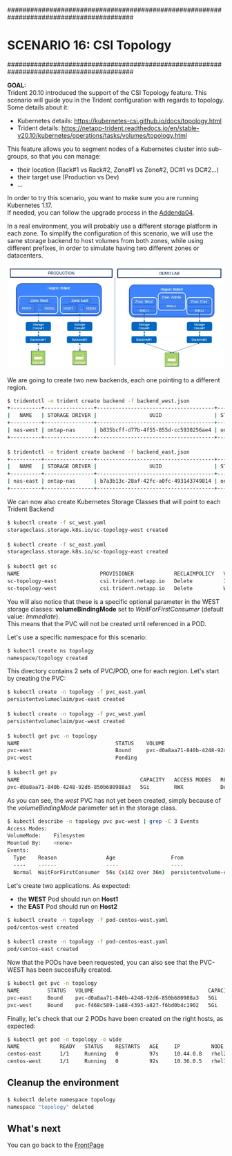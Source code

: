 #########################################################################################
# SCENARIO 16: CSI Topology
#########################################################################################

**GOAL:**  
Trident 20.10 introduced the support of the CSI Topology feature. This scenario will guide you in the Trident configuration with regards to topology.  
Some details about it:

- Kubernetes details: https://kubernetes-csi.github.io/docs/topology.html
- Trident details: https://netapp-trident.readthedocs.io/en/stable-v20.10/kubernetes/operations/tasks/volumes/topology.html

This feature allows you to segment nodes of a Kubernetes cluster into sub-groups, so that you can manage:
- their location (Rack#1 vs Rack#2, Zone#1 vs Zone#2, DC#1 vs DC#2...)
- their target use (Production vs Dev)
- ...

In order to try this scenario, you want to make sure you are running Kubernetes 1.17.  
If needed, you can follow the upgrade process in the [Addenda04](../../Addendum/Addenda04).  

In a real environment, you will probably use a different storage platform in each zone. To simplify the configuration of this scenario, we will use the same storage backend to host volumes from both zones, while using different prefixes, in order to simulate having two different zones or datacenters.

<p align="center"><img src="Images/scenario16.jpg"></p>

We are going to create two new backends, each one pointing to a different region.

```bash
$ tridentctl -n trident create backend -f backend_west.json
+----------+----------------+--------------------------------------+--------+---------+
|   NAME   | STORAGE DRIVER |                 UUID                 | STATE  | VOLUMES |
+----------+----------------+--------------------------------------+--------+---------+
| nas-west | ontap-nas      | b835bcff-d77b-4f55-855d-cc5930256ae4 | online |       0 |
+----------+----------------+--------------------------------------+--------+---------+

$ tridentctl -n trident create backend -f backend_east.json
+----------+----------------+--------------------------------------+--------+---------+
|   NAME   | STORAGE DRIVER |                 UUID                 | STATE  | VOLUMES |
+----------+----------------+--------------------------------------+--------+---------+
| nas-east | ontap-nas      | b7a3b13c-28af-42fc-a0fc-493143749814 | online |       0 |
+----------+----------------+--------------------------------------+--------+---------+
```

We can now also create Kubernetes Storage Classes that will point to each Trident Backend

```bash
$ kubectl create -f sc_west.yaml
storageclass.storage.k8s.io/sc-topology-west created

$ kubectl create -f sc_east.yaml
storageclass.storage.k8s.io/sc-topology-east created

$ kubectl get sc
NAME                          PROVISIONER             RECLAIMPOLICY   VOLUMEBINDINGMODE      ALLOWVOLUMEEXPANSION   AGE
sc-topology-east              csi.trident.netapp.io   Delete          Immediate              false                  6s
sc-topology-west              csi.trident.netapp.io   Delete          WaitForFirstConsumer   false                  6m39s
```

You will also notice that these is a specific optional parameter in the WEST storage classes: **volumeBindingMode** set to _WaitForFirstConsumer_ (default value: _Immediate_).  
This means that the PVC will not be created until referenced in a POD.  

Let's use a specific namespace for this scenario:  

```bash
$ kubectl create ns topology
namespace/topology created
```

This directory contains 2 sets of PVC/POD, one for each region. Let's start by creating the PVC:

```bash
$ kubectl create -n topology -f pvc_east.yaml
persistentvolumeclaim/pvc-east created

$ kubectl create -n topology -f pvc_west.yaml
persistentvolumeclaim/pvc-west created

$ kubectl get pvc -n topology
NAME                               STATUS    VOLUME                                     CAPACITY   ACCESS MODES   STORAGECLASS        AGE
pvc-east                           Bound     pvc-d0a8aa71-840b-4248-92d6-850b680988a3   5Gi        RWX            sc-topology-east    6s
pvc-west                           Pending                                                                        sc-topology-west    2s

$ kubectl get pv
NAME                                       CAPACITY   ACCESS MODES   RECLAIM POLICY   STATUS   CLAIM                  STORAGECLASS        REASON   AGE
pvc-d0a8aa71-840b-4248-92d6-850b680988a3   5Gi        RWX            Delete           Bound    topology/pvc-east      sc-topology-east             72s
```

As you can see, the _west_ PVC has not yet been created, simply because of the _volumeBindingMode_ parameter set in the storage class.

```bash
$ kubectl describe -n topology pvc pvc-west | grep -C 3 Events
Access Modes:
VolumeMode:    Filesystem
Mounted By:    <none>
Events:
  Type    Reason                Age                  From                         Message
  ----    ------                ----                 ----                         -------
  Normal  WaitForFirstConsumer  56s (x142 over 36m)  persistentvolume-controller  waiting for first consumer to be created before binding
```

Let's create two applications. As expected:

- the **WEST** Pod should run on **Host1**
- the **EAST** Pod should run on **Host2**

```bash
$ kubectl create -n topology -f pod-centos-west.yaml
pod/centos-west created

$ kubectl create -n topology -f pod-centos-east.yaml
pod/centos-east created
```

Now that the PODs have been requested, you can also see that the PVC-WEST has been succesfully created.

```bash
$ kubectl get pvc -n topology
NAME         STATUS   VOLUME                                     CAPACITY   ACCESS MODES   STORAGECLASS        AGE
pvc-east     Bound    pvc-d0a8aa71-840b-4248-92d6-850b680988a3   5Gi        RWX            sc-topology-east    15h
pvc-west     Bound    pvc-f468c589-1a88-4393-a827-f6bd0b4c1902   5Gi        RWX            sc-topology-west    15h
```

Finally, let's check that our 2 PODs have been created on the right hosts, as expected:

```bash
$ kubectl get pod -n topology -o wide
NAME             READY   STATUS    RESTARTS   AGE     IP          NODE    NOMINATED NODE   READINESS GATES
centos-east      1/1     Running   0          97s     10.44.0.8   rhel2   <none>           <none>
centos-west      1/1     Running   0          92s     10.36.0.5   rhel1   <none>           <none>
```

## Cleanup the environment

```bash
$ kubectl delete namespace topology
namespace "topology" deleted
```

## What's next

You can go back to the [FrontPage](https://github.com/YvosOnTheHub/LabNetApp)